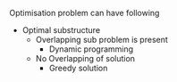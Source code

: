 Optimisation problem can have following
* Optimal substructure
	* Overlapping sub problem is present
		* Dynamic programming
	* No Overlapping of solution
		* Greedy solution




